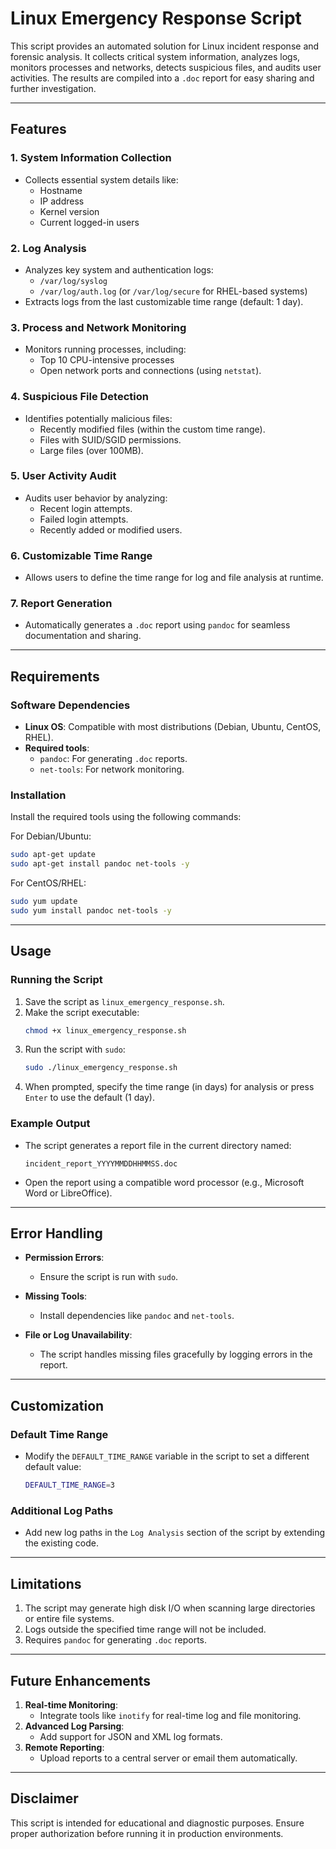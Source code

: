 # Linux Emergency Response Script

This script provides an automated solution for Linux incident response and forensic analysis. It collects critical system information, analyzes logs, monitors processes and networks, detects suspicious files, and audits user activities. The results are compiled into a `.doc` report for easy sharing and further investigation.

---

## Features

### 1. System Information Collection
- Collects essential system details like:
  - Hostname
  - IP address
  - Kernel version
  - Current logged-in users

### 2. Log Analysis
- Analyzes key system and authentication logs:
  - `/var/log/syslog`
  - `/var/log/auth.log` (or `/var/log/secure` for RHEL-based systems)
- Extracts logs from the last customizable time range (default: 1 day).

### 3. Process and Network Monitoring
- Monitors running processes, including:
  - Top 10 CPU-intensive processes
  - Open network ports and connections (using `netstat`).

### 4. Suspicious File Detection
- Identifies potentially malicious files:
  - Recently modified files (within the custom time range).
  - Files with SUID/SGID permissions.
  - Large files (over 100MB).

### 5. User Activity Audit
- Audits user behavior by analyzing:
  - Recent login attempts.
  - Failed login attempts.
  - Recently added or modified users.

### 6. Customizable Time Range
- Allows users to define the time range for log and file analysis at runtime.

### 7. Report Generation
- Automatically generates a `.doc` report using `pandoc` for seamless documentation and sharing.

---

## Requirements

### Software Dependencies
- **Linux OS**: Compatible with most distributions (Debian, Ubuntu, CentOS, RHEL).
- **Required tools**:
  - `pandoc`: For generating `.doc` reports.
  - `net-tools`: For network monitoring.

### Installation
Install the required tools using the following commands:

For Debian/Ubuntu:
```bash
sudo apt-get update
sudo apt-get install pandoc net-tools -y
```

For CentOS/RHEL:
```bash
sudo yum update
sudo yum install pandoc net-tools -y
```

---

## Usage

### Running the Script
1. Save the script as `linux_emergency_response.sh`.
2. Make the script executable:
   ```bash
   chmod +x linux_emergency_response.sh
   ```
3. Run the script with `sudo`:
   ```bash
   sudo ./linux_emergency_response.sh
   ```
4. When prompted, specify the time range (in days) for analysis or press `Enter` to use the default (1 day).

### Example Output
- The script generates a report file in the current directory named:
  ```
  incident_report_YYYYMMDDHHMMSS.doc
  ```
- Open the report using a compatible word processor (e.g., Microsoft Word or LibreOffice).

---

## Error Handling

- **Permission Errors**:
  - Ensure the script is run with `sudo`.

- **Missing Tools**:
  - Install dependencies like `pandoc` and `net-tools`.

- **File or Log Unavailability**:
  - The script handles missing files gracefully by logging errors in the report.

---

## Customization

### Default Time Range
- Modify the `DEFAULT_TIME_RANGE` variable in the script to set a different default value:
  ```bash
  DEFAULT_TIME_RANGE=3
  ```

### Additional Log Paths
- Add new log paths in the `Log Analysis` section of the script by extending the existing code.

---

## Limitations

1. The script may generate high disk I/O when scanning large directories or entire file systems.
2. Logs outside the specified time range will not be included.
3. Requires `pandoc` for generating `.doc` reports.

---

## Future Enhancements

1. **Real-time Monitoring**:
   - Integrate tools like `inotify` for real-time log and file monitoring.
2. **Advanced Log Parsing**:
   - Add support for JSON and XML log formats.
3. **Remote Reporting**:
   - Upload reports to a central server or email them automatically.

---

## Disclaimer
This script is intended for educational and diagnostic purposes. Ensure proper authorization before running it in production environments.

